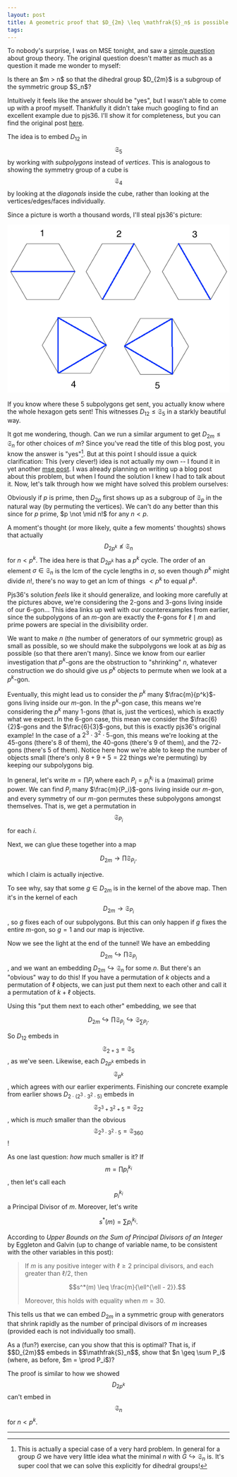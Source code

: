 ```yaml
---
layout: post
title: A geometric proof that $D_{2m} \leq \mathfrak{S}_n$ is possible for $m > n$
tags:
---
```


To nobody's surprise, I was on MSE tonight, and saw a [simple question][1] about 
group theory. The original question doesn't matter as much as a question it 
made me wonder to myself:

<div class=boxed markdown=1>
Is there an $m > n$ so that the dihedral group $D_{2m}$ is a subgroup of the
symmetric group $S_n$?
</div>

Intuitively it feels like the answer should be "yes", but I wasn't able to 
come up with a proof myself. Thankfully it didn't take much googling to find
an excellent example due to pjs36. I'll show it for completeness, but you can 
find the original post [here][2].

The idea is to embed $D_{12}$ in $$\mathfrak{S}_5$$ by working with _subpolygons_
instead of _vertices_. This is analogous to showing the symmetry group of a cube
is $$\mathfrak{S}_4$$ by looking at the _diagonals_ inside the cube, rather than
looking at the vertices/edges/faces individually.

Since a picture is worth a thousand words, I'll steal pjs36's picture:

<img src="/assets/images/embedding-dihedral-groups-efficiently/stolen-image.png">

If you know where these $5$ subpolygons get sent, you actually know where the
whole hexagon gets sent! This witnesses $D_{12} \leq \mathfrak{S}_5$ in a 
starkly beautiful way.

It got me wondering, though. Can we run a similar argument to get 
$D_{2m} \leq \mathfrak{S}_n$ for other choices of $m$? Since you've read
the title of this blog post, you know the answer is "yes"[^1]. But at this point
I should issue a quick clarification: This (very clever!) idea is not actually 
my own -- I found it in yet another [mse post][3]. I was already planning on
writing up a blog post about this problem, but when I found the solution I knew
I had to talk about it. Now, let's talk through how we
might have solved this problem ourselves:

Obviously if $p$ is prime, then $D_{2p}$ first shows up as a subgroup of 
$\mathfrak{S}_p$ in the natural way (by permuting the vertices). We can't do
any better than this since for $p$ prime, $p \not \mid n!$ for any $n \lt p$.

A moment's thought (or more likely, quite a few moments' thoughts) shows that
actually $$D_{2p^k} \not \leq \mathfrak{S}_n$$ for $n \lt p^k$. The idea here is 
that $D_{2p^k}$ has a $p^k$ cycle. The order of an element 
$\sigma \in \mathfrak{S}_n$ is the $\text{lcm}$ of the cycle lengths in $\sigma$,
so even though $p^k$ might divide $n!$, there's no way to get an $\text{lcm}$
of things $\lt p^k$ to equal $p^k$. 

Pjs36's solution _feels_ like it should generalize, and
looking more carefully at the pictures above, we're considering the $2$-gons
and $3$-gons living inside of our $6$-gon... This idea links up well with our
counterexamples from earlier, since the subpolygons of an $m$-gon are exactly
the $\ell$-gons for $\ell \mid m$ and prime powers are special in the
divisibility order.

We want to make $n$ (the number of generators of our symmetric group) as small 
as possible, so we should make the subpolygons we look at as _big_ as possible 
(so that there aren't many). Since we know from our earlier
investigation that $p^k$-gons are the obstruction to "shrinking" $n$,
whatever construction we do should give us $p^k$ objects to permute when we look 
at a $p^k$-gon. 

Eventually, this might lead us to consider the $p^k$ many $\frac{m}{p^k}$-gons
living inside our $m$-gon. In the $p^k$-gon case, this means we're considering
the $p^k$ many $1$-gons (that is, just the vertices), which is exactly what we 
expect. In the $6$-gon case, this mean we consider the $\frac{6}{2}$-gons and
the $\frac{6}{3}$-gons, but this is exactly pjs36's original example! In the 
case of a $2^3 \cdot 3^2 \cdot 5$-gon, this means we're looking at the 
$45$-gons (there's $8$ of them), the $40$-gons (there's $9$ of them), 
and the $72$-gons (there's $5$ of them). Notice here how we're able to keep
the number of objects small (there's only $8+9+5 = 22$ things we're permuting) 
by keeping our subpolygons big.

In general, let's write $m = \prod P_i$ where each $P_i = p_i^{k_i}$ is a (maximal) 
prime power. We can find $P_i$ many $\frac{m}{P_i}$-gons living inside our $m$-gon,
and every symmetry of our $m$-gon permutes these subpolygons amongst themselves.
That is, we get a permutation in $$\mathfrak{S}_{P_i}$$ for each $i$. 

Next, we can glue these together into a map 

$$D_{2m} \to \prod \mathfrak{S}_{P_i}.$$

which I claim is actually injective.

To see why, say that some $g \in D_{2m}$ is in the kernel of the above map.
Then it's in the kernel of each $$D_{2m} \to \mathfrak{S}_{P_i}$$, so $g$
fixes each of our subpolygons. But this can only happen if $g$ fixes the 
entire $m$-gon, so $g = 1$ and our map is injective.

Now we see the light at the end of the tunnel! We have an embedding 
$$D_{2m} \hookrightarrow \prod \mathfrak{S}_{P_i}$$, and we want an embedding
$D_{2m} \hookrightarrow \mathfrak{S}_n$ for some $n$. But there's an "obvious"
way to do this! If you have a permutation of $k$ objects and a permutation of
$\ell$ objects, we can just put them next to each other and call it a permutation
of $k + \ell$ objects.

Using this "put them next to each other" embedding, we see that

$$
D_{2m} \hookrightarrow \prod \mathfrak{S}_{P_i} \hookrightarrow \mathfrak{S}_{\sum P_i}.
$$

So $D_{12}$ embeds in $$\mathfrak{S}_{2+3} = \mathfrak{S}_5$$, as we've seen.
Likewise, each $D_{2p^k}$ embeds in $$\mathfrak{S}_{p^k}$$, which agrees with
our earlier experiments. Finishing our concrete example from earlier shows
$D_{2 \cdot (2^3 \cdot 3^2 \cdot 5)}$ embeds in 
$$\mathfrak{S}_{2^3 + 3^2 + 5} = \mathfrak{S}_{22}$$,
which is _much_ smaller than the obvious 
$$\mathfrak{S}_{2^3 \cdot 3^2 \cdot 5} = \mathfrak{S}_{360}$$!

As one last question: _how_ much smaller is it?  If $$m = \prod p_i^{k_i}$$, then let's call 
each $$p_i^{k_i}$$ a <span class="defn">Principal Divisor</span> of $m$. Moreover,
let's write

$$s^*(m) = \sum p_i^{k_i}.$$

According to 
_Upper Bounds on the Sum of Principal Divisors of an Integer_
by Eggleton and Galvin (up to change of variable name, to be consistent with
the other variables in this post):

> If $m$ is any positive integer with $\ell \geq 2$ principal divisors, and
> each greater than $\ell / 2$, then
> 
> $$s^*(m) \leq \frac{m}{\ell^{\ell - 2}}.$$
>
> Moreover, this holds with equality when $m = 30$.

This tells us that we can embed $D_{2m}$ in a symmetric group with generators
that shrink rapidly as the number of principal divisors of $m$ increases
(provided each is not individually too small).

<div class=boxed markdown=1>
As a (fun?) exercise, can you show that this is optimal? That is, if
$$D_{2m}$$ embeds in $$\mathfrak{S}_n$$, show that $n \geq \sum P_i$
(where, as before, $m = \prod P_i$)?

The proof is similar to how we showed $$D_{2p^k}$$ can't embed in 
$$\mathfrak{S}_n$$ for $n \lt p^k$. 
</div>

---

[^1]:
    This is actually a special case of a very hard problem. In general 
    for a group $G$ we have very little idea what the minimal $n$ with
    $G \hookrightarrow \mathfrak{S}_n$ is. It's super cool that we can 
    solve this explicitly for dihedral groups!


[1]: https://math.stackexchange.com/q/4225528/655547
[2]: https://math.stackexchange.com/a/1710743/655547
[3]: https://math.stackexchange.com/a/3740706/655547

